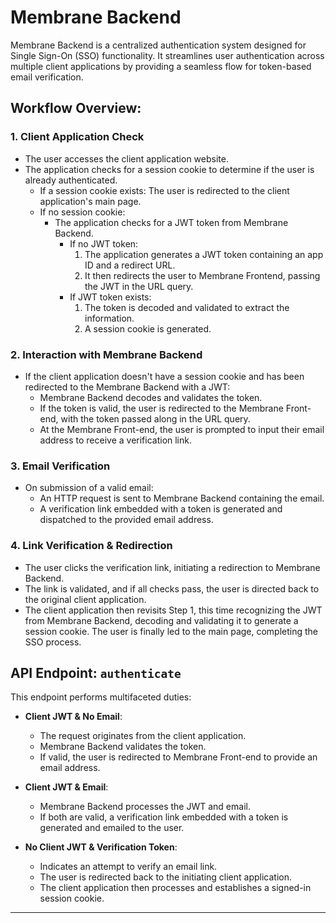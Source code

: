 # Membrane Backend

Membrane Backend is a centralized authentication system designed for Single Sign-On (SSO) functionality. It streamlines user authentication across multiple client applications by providing a seamless flow for token-based email verification.

## Workflow Overview:

### 1. Client Application Check

- The user accesses the client application website.
- The application checks for a session cookie to determine if the user is already authenticated.
  - If a session cookie exists: The user is redirected to the client application's main page.
  - If no session cookie:
    - The application checks for a JWT token from Membrane Backend.
      - If no JWT token:
        1. The application generates a JWT token containing an app ID and a redirect URL.
        2. It then redirects the user to Membrane Frontend, passing the JWT in the URL query.
      - If JWT token exists:
        1. The token is decoded and validated to extract the information.
        2. A session cookie is generated.

### 2. Interaction with Membrane Backend

- If the client application doesn't have a session cookie and has been redirected to the Membrane Backend with a JWT:
  - Membrane Backend decodes and validates the token.
  - If the token is valid, the user is redirected to the Membrane Front-end, with the token passed along in the URL query.
  - At the Membrane Front-end, the user is prompted to input their email address to receive a verification link.

### 3. Email Verification

- On submission of a valid email:
  - An HTTP request is sent to Membrane Backend containing the email.
  - A verification link embedded with a token is generated and dispatched to the provided email address.

### 4. Link Verification & Redirection

- The user clicks the verification link, initiating a redirection to Membrane Backend.
- The link is validated, and if all checks pass, the user is directed back to the original client application.
- The client application then revisits Step 1, this time recognizing the JWT from Membrane Backend, decoding and validating it to generate a session cookie. The user is finally led to the main page, completing the SSO process.

## API Endpoint: `authenticate`

This endpoint performs multifaceted duties:

- **Client JWT & No Email**:

  - The request originates from the client application.
  - Membrane Backend validates the token.
  - If valid, the user is redirected to Membrane Front-end to provide an email address.

- **Client JWT & Email**:

  - Membrane Backend processes the JWT and email.
  - If both are valid, a verification link embedded with a token is generated and emailed to the user.

- **No Client JWT & Verification Token**:
  - Indicates an attempt to verify an email link.
  - The user is redirected back to the initiating client application.
  - The client application then processes and establishes a signed-in session cookie.

---
